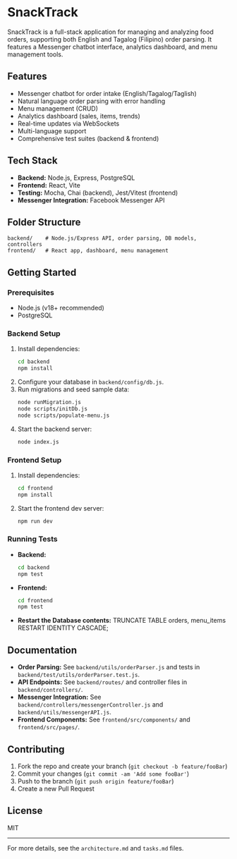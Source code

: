 # SnackTrack

SnackTrack is a full-stack application for managing and analyzing food orders, supporting both English and Tagalog (Filipino) order parsing. It features a Messenger chatbot interface, analytics dashboard, and menu management tools.

## Features

- Messenger chatbot for order intake (English/Tagalog/Taglish)
- Natural language order parsing with error handling
- Menu management (CRUD)
- Analytics dashboard (sales, items, trends)
- Real-time updates via WebSockets
- Multi-language support
- Comprehensive test suites (backend & frontend)

## Tech Stack

- **Backend:** Node.js, Express, PostgreSQL
- **Frontend:** React, Vite
- **Testing:** Mocha, Chai (backend), Jest/Vitest (frontend)
- **Messenger Integration:** Facebook Messenger API

## Folder Structure

```
backend/    # Node.js/Express API, order parsing, DB models, controllers
frontend/   # React app, dashboard, menu management
```

## Getting Started

### Prerequisites

- Node.js (v18+ recommended)
- PostgreSQL

### Backend Setup

1. Install dependencies:
   ```bash
   cd backend
   npm install
   ```
2. Configure your database in `backend/config/db.js`.
3. Run migrations and seed sample data:
   ```bash
   node runMigration.js
   node scripts/initDb.js
   node scripts/populate-menu.js
   ```
4. Start the backend server:
   ```bash
   node index.js
   ```

### Frontend Setup

1. Install dependencies:
   ```bash
   cd frontend
   npm install
   ```
2. Start the frontend dev server:
   ```bash
   npm run dev
   ```

### Running Tests

- **Backend:**
  ```bash
  cd backend
  npm test
  ```
- **Frontend:**
  ```bash
  cd frontend
  npm test
  ```
- **Restart the Database contents:**
  TRUNCATE TABLE orders, menu_items RESTART IDENTITY CASCADE;

## Documentation

- **Order Parsing:** See `backend/utils/orderParser.js` and tests in `backend/test/utils/orderParser.test.js`.
- **API Endpoints:** See `backend/routes/` and controller files in `backend/controllers/`.
- **Messenger Integration:** See `backend/controllers/messengerController.js` and `backend/utils/messengerAPI.js`.
- **Frontend Components:** See `frontend/src/components/` and `frontend/src/pages/`.

## Contributing

1. Fork the repo and create your branch (`git checkout -b feature/fooBar`)
2. Commit your changes (`git commit -am 'Add some fooBar'`)
3. Push to the branch (`git push origin feature/fooBar`)
4. Create a new Pull Request

## License

MIT

---

For more details, see the `architecture.md` and `tasks.md` files.
